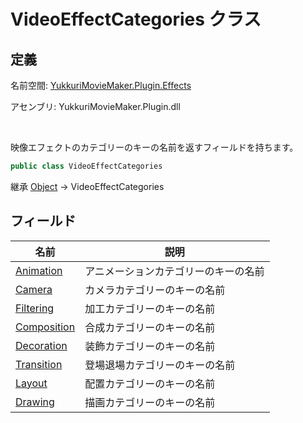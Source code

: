 # VideoEffectCategories クラス

## 定義

名前空間: [YukkuriMovieMaker.Plugin.Effects](..)

アセンブリ: YukkuriMovieMaker.Plugin.dll

<br/>

映像エフェクトのカテゴリーのキーの名前を返すフィールドを持ちます。

```csharp
public class VideoEffectCategories
```

継承 [Object](https://learn.microsoft.com/ja-jp/dotnet/api/system.object) → VideoEffectCategories

## フィールド

| 名前                                  | 説明                 |
| ----------------------------------- | ------------------ |
| [Animation](./field/Animation)     | アニメーションカテゴリーのキーの名前 |
| [Camera](./field/Camera)           | カメラカテゴリーのキーの名前     |
| [Filtering](./field/Filtering)     | 加工カテゴリーのキーの名前      |
| [Composition](./field/Composition) | 合成カテゴリーのキーの名前      |
| [Decoration](./field/Decoration)   | 装飾カテゴリーのキーの名前      |
| [Transition](./field/Transition)   | 登場退場カテゴリーのキーの名前    |
| [Layout](./field/Layout)           | 配置カテゴリーのキーの名前      |
| [Drawing](./field/Drawing)         | 描画カテゴリーのキーの名前      |
